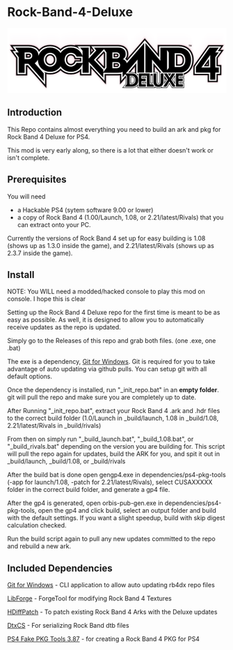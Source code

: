 # Rock-Band-4-Deluxe

![Header Image](dependencies/header.png)

## Introduction

This Repo contains almost everything you need to build an ark and pkg for Rock Band 4 Deluxe for PS4.

This mod is very early along, so there is a lot that either doesn't work or isn't complete.

## Prerequisites

You will need

- a Hackable PS4 (sytem software 9.00 or lower)
- a copy of Rock Band 4 (1.00/Launch, 1.08, or 2.21/latest/Rivals) that you can extract onto your PC.

Currently the versions of Rock Band 4 set up for easy building is 1.08 (shows up as 1.3.0 inside the game), and 2.21/latest/Rivals (shows up as 2.3.7 inside the game).

## Install

NOTE: You WILL need a modded/hacked console to play this mod on console. I hope this is clear

Setting up the Rock Band 4 Deluxe repo for the first time is meant to be as easy as possible.
As well, it is designed to allow you to automatically receive updates as the repo is updated.

Simply go to the Releases of this repo and grab both files. (one .exe, one .bat)

The exe is a dependency, [Git for Windows](https://gitforwindows.org/).
Git is required for you to take advantage of auto updating via github pulls.
You can setup git with all default options.

Once the dependency is installed, run "_init_repo.bat" in an **empty folder**. git will pull the repo and make sure you are completely up to date.

After Running "_init_repo.bat", extract your Rock Band 4 .ark and .hdr files to the correct build folder (1.0/Launch in _build/launch, 1.08 in _build/1.08, 2.21/latest/Rivals in _build/rivals)

From then on simply run "_build_launch.bat", "_build_1.08.bat", or "_build_rivals.bat" depending on the version you are building for. This script will pull the repo again for updates, build the ARK for you, and spit it out in _build/launch, _build/1.08, or _build/rivals

After the build bat is done open gengp4.exe in dependencies/ps4-pkg-tools (-app for launch/1.08, -patch for 2.21/latest/Rivals), select CUSAXXXXX folder in the correct build folder, and generate a gp4 file.

After the gp4 is generated, open orbis-pub-gen.exe in dependencies/ps4-pkg-tools, open the gp4 and click build, select an output folder and build with the default settings. If you want a slight speedup, build with skip digest calculation checked.

Run the build script again to pull any new updates committed to the repo and rebuild a new ark.

## Included Dependencies

[Git for Windows](https://gitforwindows.org/) - CLI application to allow auto updating rb4dx repo files

[LibForge](https://github.com/mtolly/LibForge) - ForgeTool for modifying Rock Band 4 Textures

[HDiffPatch](https://github.com/sisong/HDiffPatch) - To patch existing Rock Band 4 Arks with the Deluxe updates

[DtxCS](https://github.com/InvoxiPlayGames/DtxCS) - For serializing Rock Band dtb files

[PS4 Fake PKG Tools 3.87](https://github.com/CyB1K/PS4-Fake-PKG-Tools-3.87) - for creating a Rock Band 4 PKG for PS4
